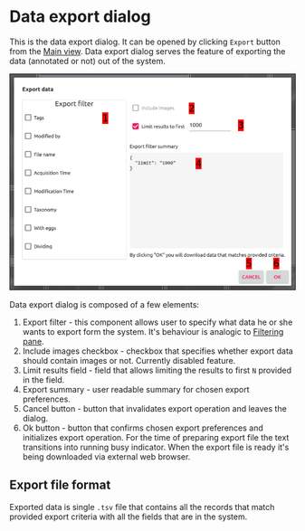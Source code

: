 # Data export dialog

This is the data export dialog. It can be opened by clicking `Export` button from the [Main view](../main_view/README.md). Data export dialog serves the feature of exporting the data (annotated or not) out of the system.

<p align="center">
  <img src="static/data_export_dialog_overview.png" border=1>
</p>

Data export dialog is composed of a few elements:

1. Export filter - this component allows user to specify what data he or she wants to export form the system. It's behaviour is analogic to [Filtering pane](../filtering_pane/README.md).
2. Include images checkbox - checkbox that specifies whether export data should contain images or not. Currently disabled feature.
3. Limit results field - field that allows limiting the results to first `N` provided in the field.
4. Export summary - user readable summary for chosen export preferences.
5. Cancel button - button that invalidates export operation and leaves the dialog.
6. Ok button - button that confirms chosen export preferences and initializes export operation. For the time of preparing export file the text transitions into running busy indicator. When the export file is ready it's being downloaded via external web browser.

## Export file format
Exported data is single `.tsv` file that contains all the records that match provided export criteria with all the fields that are in the system.
